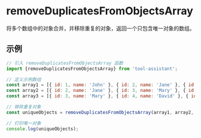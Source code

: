 # removeDuplicatesFromObjectsArray

将多个数组中的对象合并，并移除重复的对象，返回一个只包含唯一对象的数组。

## 示例

```javascript
// 引入 removeDuplicatesFromObjectsArray 函数
import {removeDuplicatesFromObjectsArray} from 'tool-assistant'; 

// 定义示例数组
const array1 = [{ id: 1, name: 'John' }, { id: 2, name: 'Jane' }, { id: 3, name: 'Mary' }];
const array2 = [{ id: 2, name: 'Jane' }, { id: 3, name: 'Mary' }, { id: 4, name: 'David' }];
const array3 = [{ id: 3, name: 'Mary' }, { id: 4, name: 'David' }, { id: 5, name: 'Sarah' }];

// 移除重复对象
const uniqueObjects = removeDuplicatesFromObjectsArray(array1, array2, array3);

// 打印唯一对象
console.log(uniqueObjects);


```
